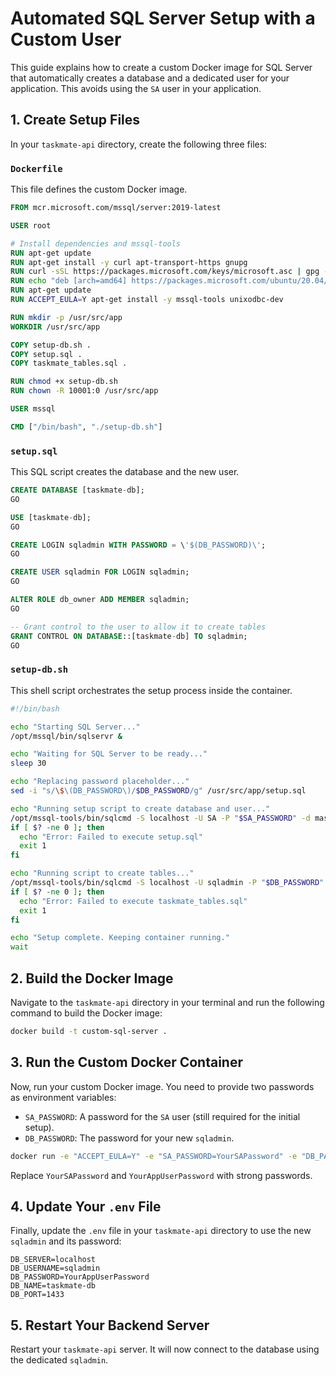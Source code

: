 # Automated SQL Server Setup with a Custom User

This guide explains how to create a custom Docker image for SQL Server that automatically creates a database and a dedicated user for your application. This avoids using the `SA` user in your application.

## 1. Create Setup Files

In your `taskmate-api` directory, create the following three files:

### `Dockerfile`

This file defines the custom Docker image.

```dockerfile
FROM mcr.microsoft.com/mssql/server:2019-latest

USER root

# Install dependencies and mssql-tools
RUN apt-get update
RUN apt-get install -y curl apt-transport-https gnupg
RUN curl -sSL https://packages.microsoft.com/keys/microsoft.asc | gpg --dearmor > /etc/apt/trusted.gpg.d/microsoft.gpg
RUN echo "deb [arch=amd64] https://packages.microsoft.com/ubuntu/20.04/prod focal main" > /etc/apt/sources.list.d/mssql-release.list
RUN apt-get update
RUN ACCEPT_EULA=Y apt-get install -y mssql-tools unixodbc-dev

RUN mkdir -p /usr/src/app
WORKDIR /usr/src/app

COPY setup-db.sh .
COPY setup.sql .
COPY taskmate_tables.sql .

RUN chmod +x setup-db.sh
RUN chown -R 10001:0 /usr/src/app

USER mssql

CMD ["/bin/bash", "./setup-db.sh"]
```

### `setup.sql`

This SQL script creates the database and the new user.

```sql
CREATE DATABASE [taskmate-db];
GO

USE [taskmate-db];
GO

CREATE LOGIN sqladmin WITH PASSWORD = \'$(DB_PASSWORD)\';
GO

CREATE USER sqladmin FOR LOGIN sqladmin;
GO

ALTER ROLE db_owner ADD MEMBER sqladmin;
GO

-- Grant control to the user to allow it to create tables
GRANT CONTROL ON DATABASE::[taskmate-db] TO sqladmin;
GO
```

### `setup-db.sh`

This shell script orchestrates the setup process inside the container.

```bash
#!/bin/bash

echo "Starting SQL Server..."
/opt/mssql/bin/sqlservr &

echo "Waiting for SQL Server to be ready..."
sleep 30

echo "Replacing password placeholder..."
sed -i "s/\$\(DB_PASSWORD\)/$DB_PASSWORD/g" /usr/src/app/setup.sql

echo "Running setup script to create database and user..."
/opt/mssql-tools/bin/sqlcmd -S localhost -U SA -P "$SA_PASSWORD" -d master -i /usr/src/app/setup.sql
if [ $? -ne 0 ]; then
  echo "Error: Failed to execute setup.sql"
  exit 1
fi

echo "Running script to create tables..."
/opt/mssql-tools/bin/sqlcmd -S localhost -U sqladmin -P "$DB_PASSWORD" -d taskmate-db -i /usr/src/app/taskmate_tables.sql
if [ $? -ne 0 ]; then
  echo "Error: Failed to execute taskmate_tables.sql"
  exit 1
fi

echo "Setup complete. Keeping container running."
wait
```

## 2. Build the Docker Image

Navigate to the `taskmate-api` directory in your terminal and run the following command to build the Docker image:

```bash
docker build -t custom-sql-server .
```

## 3. Run the Custom Docker Container

Now, run your custom Docker image. You need to provide two passwords as environment variables:

*   `SA_PASSWORD`: A password for the `SA` user (still required for the initial setup).
*   `DB_PASSWORD`: The password for your new `sqladmin`.

```bash
docker run -e "ACCEPT_EULA=Y" -e "SA_PASSWORD=YourSAPassword" -e "DB_PASSWORD=YourAppUserPassword" -p 1433:1433 --name custom-sql1 -d custom-sql-server
```

Replace `YourSAPassword` and `YourAppUserPassword` with strong passwords.

## 4. Update Your `.env` File

Finally, update the `.env` file in your `taskmate-api` directory to use the new `sqladmin` and its password:

```
DB_SERVER=localhost
DB_USERNAME=sqladmin
DB_PASSWORD=YourAppUserPassword
DB_NAME=taskmate-db
DB_PORT=1433
```

## 5. Restart Your Backend Server

Restart your `taskmate-api` server. It will now connect to the database using the dedicated `sqladmin`.
